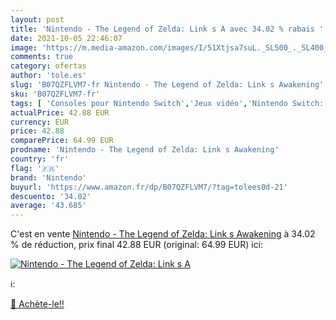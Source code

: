 ```yaml
---
layout: post
title: 'Nintendo - The Legend of Zelda: Link s A avec 34.02 % rabais '
date: 2021-10-05 22:46:07
image: 'https://m.media-amazon.com/images/I/51Xtjsa7suL._SL500_._SL400_.jpg'
comments: true
category: ofertas
author: 'tole.es'
slug: 'B07QZFLVM7-fr Nintendo - The Legend of Zelda: Link s Awakening'
sku: 'B07QZFLVM7-fr'
tags: [ 'Consoles pour Nintendo Switch','Jeux vidéo','Nintendo Switch:  Consoles, jeux et accessoires','nintendo', ]
actualPrice: 42.88 EUR
currency: EUR
price: 42.88
comparePrice: 64.99 EUR
prodname: 'Nintendo - The Legend of Zelda: Link s Awakening'
country: 'fr'
flag: '🇫🇷'
brand: 'Nintendo'
buyurl: 'https://www.amazon.fr/dp/B07QZFLVM7/?tag=tolees0d-21'
descuento: '34.02'
average: '43.685'
---
```


C'est en vente [Nintendo - The Legend of Zelda: Link s Awakening](https://www.amazon.fr/dp/B07QZFLVM7/?tag=tolees0d-21)  à  34.02 % de réduction, prix final  42.88 EUR (original: 64.99 EUR) ici:

[![Nintendo - The Legend of Zelda: Link s A](https://m.media-amazon.com/images/I/51Xtjsa7suL._SL500_._SL400_.jpg)](https://www.amazon.fr/dp/B07QZFLVM7/?tag=tolees0d-21)

ℹ️:


[🛒 Achète-le!!](https://www.amazon.fr/dp/B07QZFLVM7/?tag=tolees0d-21)
